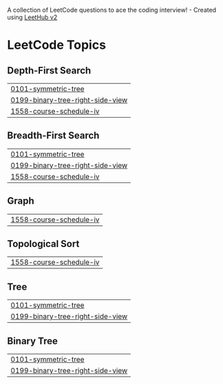 A collection of LeetCode questions to ace the coding interview! - Created using [LeetHub v2](https://github.com/arunbhardwaj/LeetHub-2.0)



<!---LeetCode Topics Start-->
# LeetCode Topics
## Depth-First Search
|  |
| ------- |
| [0101-symmetric-tree](https://github.com/ayu-shiirathore/Daily_DSA_Questions/tree/master/0101-symmetric-tree) |
| [0199-binary-tree-right-side-view](https://github.com/ayu-shiirathore/Daily_DSA_Questions/tree/master/0199-binary-tree-right-side-view) |
| [1558-course-schedule-iv](https://github.com/ayu-shiirathore/Daily_DSA_Questions/tree/master/1558-course-schedule-iv) |
## Breadth-First Search
|  |
| ------- |
| [0101-symmetric-tree](https://github.com/ayu-shiirathore/Daily_DSA_Questions/tree/master/0101-symmetric-tree) |
| [0199-binary-tree-right-side-view](https://github.com/ayu-shiirathore/Daily_DSA_Questions/tree/master/0199-binary-tree-right-side-view) |
| [1558-course-schedule-iv](https://github.com/ayu-shiirathore/Daily_DSA_Questions/tree/master/1558-course-schedule-iv) |
## Graph
|  |
| ------- |
| [1558-course-schedule-iv](https://github.com/ayu-shiirathore/Daily_DSA_Questions/tree/master/1558-course-schedule-iv) |
## Topological Sort
|  |
| ------- |
| [1558-course-schedule-iv](https://github.com/ayu-shiirathore/Daily_DSA_Questions/tree/master/1558-course-schedule-iv) |
## Tree
|  |
| ------- |
| [0101-symmetric-tree](https://github.com/ayu-shiirathore/Daily_DSA_Questions/tree/master/0101-symmetric-tree) |
| [0199-binary-tree-right-side-view](https://github.com/ayu-shiirathore/Daily_DSA_Questions/tree/master/0199-binary-tree-right-side-view) |
## Binary Tree
|  |
| ------- |
| [0101-symmetric-tree](https://github.com/ayu-shiirathore/Daily_DSA_Questions/tree/master/0101-symmetric-tree) |
| [0199-binary-tree-right-side-view](https://github.com/ayu-shiirathore/Daily_DSA_Questions/tree/master/0199-binary-tree-right-side-view) |
<!---LeetCode Topics End-->